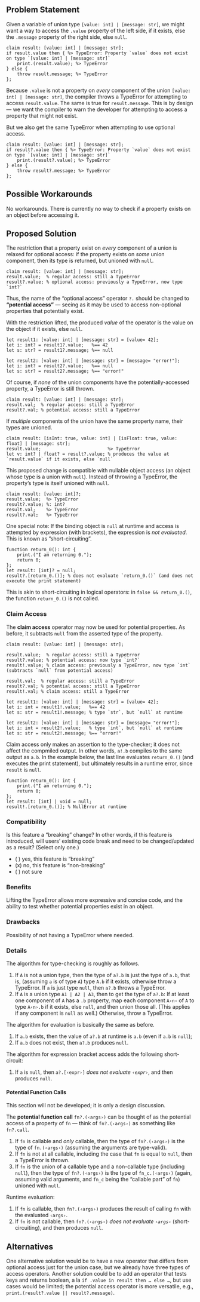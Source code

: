## Problem Statement
Given a variable of union type `[value: int] | [message: str]`, we might want a way to access the `.value` property of the left side, if it exists, else the `.message` property of the right side, else `null`.
```cp
claim result: [value: int] | [message: str];
if result.value then { %> TypeError: Property `value` does not exist on type `[value: int] | [message: str]`
	print.(result.value); %> TypeError
} else {
	throw result.message; %> TypeError
};
```
Because `.value` is not a property on *every* component of the union `[value: int] | [message: str]`, the compiler throws a TypeError for attempting to access `result.value`. The same is true for `result.message`. This is by design — we want the compiler to warn the developer for attempting to access a property that might not exist.

But we also get the same TypeError when attempting to use optional access.
```cp
claim result: [value: int] | [message: str];
if result?.value then { %> TypeError: Property `value` does not exist on type `[value: int] | [message: str]`
	print.(result?.value); %> TypeError
} else {
	throw result?.message; %> TypeError
};
```

## Possible Workarounds
No workarounds. There is currently no way to check if a property exists on an object before accessing it.

## Proposed Solution
The restriction that a property exist on *every* component of a union is relaxed for optional access: if the property exists on *some* union component, then its type is returned, but unioned with `null`.
```cp
claim result: [value: int] | [message: str];
result.value;  % regular access: still a TypeError
result?.value; % optional access: previously a TypeError, now type `int?`
```
Thus, the name of the “optional access” operator `?.` should be changed to **“potential access”** — seeing as it may be used to access non-optional properties that potentially exist.

With the restriction lifted, the produced *value* of the operator is the value on the object if it exists, else `null`.
```cp
let result1: [value: int] | [message: str] = [value= 42];
let i: int? = result1?.value;   %== 42
let s: str? = result1?.message; %== null

let result2: [value: int] | [message: str] = [message= "error!"];
let i: int? = result2?.value;   %== null
let s: str? = result2?.message; %== "error!"
```

Of course, if *none* of the union components have the potentially-accessed property, a TypeError is still thrown.
```cp
claim result: [value: int] | [message: str];
result.val;  % regular access: still a TypeError
result?.val; % potential access: still a TypeError
```

If *multiple* components of the union have the same property name, their types are unioned.
```cp
claim result: [isInt: true, value: int] | [isFloat: true, value: float] | [message: str];
result.value;                         %> TypeError
let v: int? | float? = result?.value; % produces the value at `result.value` if it exists, else `null`
```

This proposed change is compatible with nullable object access (an object whose type is a union with `null`). Instead of throwing a TypeError, the property’s type is itself unioned with `null`.
```cp
claim result: [value: int]?;
result.value;  %> TypeError
result?.value; %: int?
result.val;    %> TypeError
result?.val;   %> TypeError
```

One special note: If the binding object is `null` at runtime and access is attempted by expression (with brackets), the expression is *not evaluated*. This is known as ”short-circuiting”.
```cp
function return_0(): int {
	print.("I am returning 0.");
	return 0;
};
let result: [int]? = null;
result?.[return_0.()]; % does not evaluate `return_0.()` (and does not execute the print statement)
```
This is akin to short-circuiting in logical operators: in `false && return_0.()`, the function `return_0.()` is not called.

### Claim Access
The **claim access** operator may now be used for potential properties. As before, it subtracts `null` from the asserted type of the property.
```cp
claim result: [value: int] | [message: str];

result.value;  % regular access: still a TypeError
result?.value; % potential access: now type `int?`
result!.value; % claim access: previously a TypeError, now type `int` (subtracts `null` from potential access)

result.val;  % regular access: still a TypeError
result?.val; % potential access: still a TypeError
result!.val; % claim access: still a TypeError

let result1: [value: int] | [message: str] = [value= 42];
let i: int = result1!.value;   %== 42
let s: str = result1!.message; % type `str`, but `null` at runtime

let result2: [value: int] | [message: str] = [message= "error!"];
let i: int = result2!.value;   % type `int`, but `null` at runtime
let s: str = result2!.message; %== "error!"
```

Claim access only makes an assertion to the type-checker; it does not affect the compmiled output. In other words, `a!.b` compiles to the same output as `a.b`. In the example below, the last line evaluates `return_0.()` (and executes the print statement), but ultimately results in a runtime error, since `result` is `null`.
```cp
function return_0(): int {
	print.("I am returning 0.");
	return 0;
};
let result: [int] | void = null;
result!.[return_0.()]; % NullError at runtime
```

### Compatibility
Is this feature a “breaking” change? In other words, if this feature is introduced, will users’ existing code break and need to be changed/updated as a result? (Select only one.)
- ( ) yes, this feature is “breaking”
- (x) no, this feature is “non-breaking”
- ( ) not sure

### Benefits
Lifting the TypeError allows more expressive and concise code, and the ability to test whether potential properties exist in an object.

### Drawbacks
Possibility of not having a TypeError where needed.

### Details
The algorithm for type-checking is roughly as follows.
1. If `A` is not a union type, then the type of `a?.b` is just the type of `a.b`, that is, (assuming `a` is of type `A`) type `A.b` if it exists, otherwise throw a TypeError. If `a` is just type `null`, then `a?.b` throws a TypeError.
1. If `A` is a union type `A1 | A2 | A3`, then to get the type of `a?.b`: If at least one component of `A` has a `.b` property, map each component `A‹n›` of `A` to type `A‹n›.b` if it exists, else `null`, and then union those all. (This applies if any component is `null` as well.) Otherwise, throw a TypeError.

The algorithm for evaluation is basically the same as before.
1. If `a.b` exists, then the value of `a?.b` at runtime is `a.b` (even if `a.b` is `null`);
1. If `a.b` does not exist, then `a?.b` produces `null`.

The algorithm for expression bracket access adds the following short-circuit:
1. If `a` is `null`, then `a?.[‹expr›]` *does not evaluate `‹expr›`*, and then produces `null`.

#### Potential Function Calls
This section will not be developed; it is only a design discussion.

The **potential function call** `fn?.(‹args›)` can be thought of as the potential access of a property of `fn` — think of `fn?.(‹args›)` as something like `fn?.call`.
1. If `fn` is callable and *only* callable, then the type of `fn?.(‹args›)` is the type of `fn.(‹args›)` (assuming the arguments are type-valid).
1. If `fn` is not at all callable, including the case that `fn` is equal to `null`, then a TypeError is thrown.
1. If `fn` is the union of a callable type and a non-callable type (including `null`), then the type of `fn?.(‹args›)` is the type of `fn_c.(‹args›)` (again, assuming valid arguments, and `fn_c` being the “callable part” of `fn`) unioned with `null`.

Runtime evaluation:
1. If `fn` is callable, then `fn?.(‹args›)` produces the result of calling `fn` with the evaluated `‹args›`.
1. If `fn` is not callable, then `fn?.(‹args›)` *does not evaluate `‹args›`* (short-circuiting), and then produces `null`.

## Alternatives
One alternative solution would be to have a new operator that differs from optional access just for the union case, but we already have three types of access operators. Another solution could be to add an operator that tests keys and returns boolean, a la `if .value in result then … else …`, but use cases would be limited; the potential access operator is more versatile, e.g., `print.(result?.value || result?.message)`.
